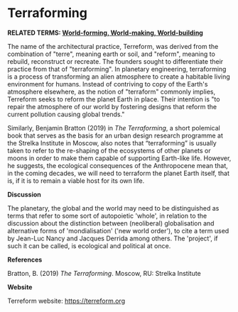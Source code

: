 # Terraforming

**RELATED TERMS: [World-forming, World-making, World-building](https://github.com/narrative-environments/CourseCompendium/blob/main/World-Forming.md)**

The name of the architectural practice, Terreform, was derived from the combination of "terre", meaning earth or soil, and "reform", meaning to rebuild, reconstruct or recreate. The founders sought to differentiate their practice from that of "terraforming". In planetary engineering, terraforming is a process of transforming an alien atmosphere to create a habitable living environment for humans. Instead of contriving to copy of the Earth's atmosphere elsewhere, as the notion of "terraform" commonly implies, Terreform seeks to reform the planet Earth in place. Their intention is "to repair the atmosphere of our world by fostering designs that reform the current pollution causing global trends."

Similarly, Benjamin Bratton (2019) in _The Terraforming_, a short polemical book that serves as the basis for an urban design research programme at the Strelka Institute in Moscow, also notes that “terraforming” is usually taken to refer to the re-shaping of the ecosystems of other planets or moons in order to make them capable of supporting Earth-like life. However, he suggests, the ecological consequences of the Anthropocene mean that, in the coming decades, we will need to terraform the planet Earth itself, that is, if it is to remain a viable host for its own life.

**Discussion**

The planetary, the global and the world may need to be distinguished as terms that refer to some sort of autopoietic 'whole', in relation to the discussion about the distinction between (neoliberal) globalisation and alternative forms of 'mondialisation' ('new world order'), to cite a term used by Jean-Luc Nancy and Jacques Derrida among others. The 'project', if such it can be called, is ecological and political at once.

**References**

Bratton, B. (2019) _The Terraforming_. Moscow, RU: Strelka Institute 

**Website**

Terreform website: https://terreform.org
